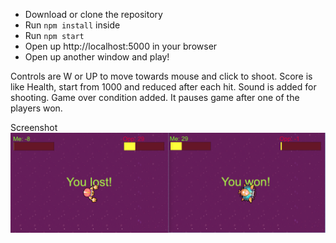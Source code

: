 - Download or clone the repository
- Run `npm install` inside
- Run `npm start`
- Open up http://localhost:5000 in your browser
- Open up another window and play!

Controls are W or UP to move towards mouse and click to shoot.
Score is like Health, start from 1000 and reduced after each hit.
Sound is added for shooting.
Game over condition added. It pauses game after one of the players won.

Screenshot
![alt text](misc/screen-snapshot-multi.png 'screenshot')
